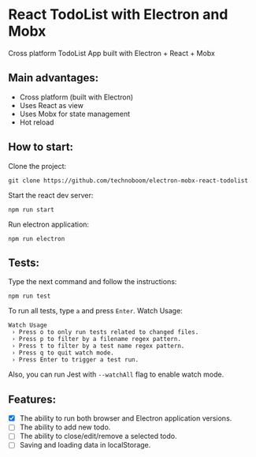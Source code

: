 # React TodoList with Electron and Mobx
Cross platform TodoList App built with Electron + React + Mobx

## Main advantages:
- Cross platform (built with Electron)
- Uses React as view
- Uses Mobx for state management
- Hot reload

## How to start:
Clone the project:
```
git clone https://github.com/technoboom/electron-mobx-react-todolist
```
Start the react dev server:
```
npm run start
```
Run electron application:
```
npm run electron
```

## Tests:
Type the next command and follow the instructions:
```
npm run test
```
To run all tests, type `a` and press `Enter`.
Watch Usage:
```
Watch Usage
 › Press o to only run tests related to changed files.
 › Press p to filter by a filename regex pattern.
 › Press t to filter by a test name regex pattern.
 › Press q to quit watch mode.
 › Press Enter to trigger a test run.
```
Also, you can run Jest with `--watchAll` flag to enable watch mode.

## Features:
- [x] The ability to run both browser and Electron application
versions.
- [ ] The ability to add new todo.
- [ ] The ability to close/edit/remove a selected todo.
- [ ] Saving and loading data in localStorage.